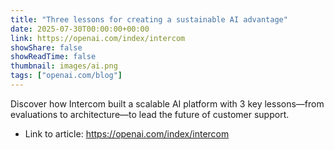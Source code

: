 ```yaml
---
title: "Three lessons for creating a sustainable AI advantage"
date: 2025-07-30T00:00:00+00:00
link: https://openai.com/index/intercom
showShare: false
showReadTime: false
thumbnail: images/ai.png
tags: ["openai.com/blog"]
---
```

Discover how Intercom built a scalable AI platform with 3 key lessons—from evaluations to architecture—to lead the future of customer support.

- Link to article: https://openai.com/index/intercom